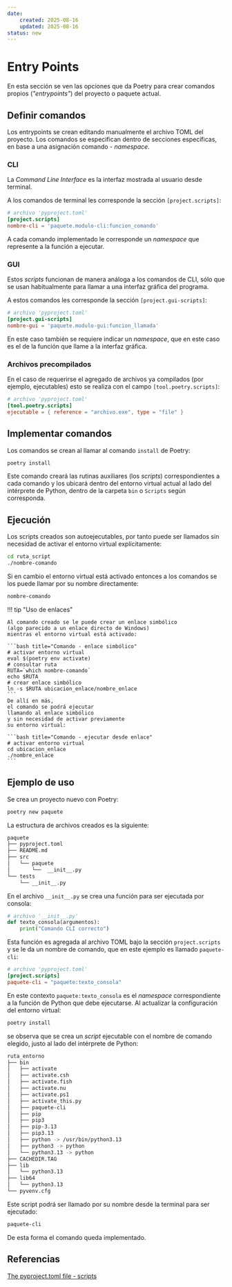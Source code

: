 ```yaml
---
date:
    created: 2025-08-16
    updated: 2025-08-16
status: new
---
```


# Entry Points


En esta sección se ven las opciones que da Poetry
para crear comandos propios (*"entrypoints"*)
del proyecto o paquete actual.

## Definir comandos


Los entrypoints se crean
editando manualmente 
el archivo TOML del proyecto.
Los comandos se especifican
dentro de secciones específicas,
en base a una asignación comando - *namespace*. 


### CLI

La *Command Line Interface* es 
la interfaz mostrada al usuario desde terminal.

A los comandos de terminal
les corresponde la sección `[project.scripts]`:

``` toml title="Entrypoints - CLI"
# archivo 'pyproject.toml'
[project.scripts]
nombre-cli = 'paquete.modulo-cli:funcion_comando'
```

A cada comando implementado le corresponde un *namespace*
que represente a la función a ejecutar.


### GUI


Estos *scripts* funcionan de manera análoga
a los comandos de CLI,
sólo que se usan habitualmente
para llamar a una interfaz gráfica del programa.

A estos comandos les corresponde la sección `[project.gui-scripts]`:

``` toml title="Entrypoints - GUI"
# archivo 'pyproject.toml'
[project.gui-scripts]
nombre-gui = 'paquete.modulo-gui:funcion_llamada'
```

En este caso también se requiere indicar un *namespace*,
que en este caso es 
el de la función que llame a la interfaz gráfica.


### Archivos precompilados

En el caso de requerirse el agregado
de archivos ya compilados
(por ejemplo, ejecutables)
esto se realiza con el campo
`[tool.poetry.scripts]`:

``` toml title="Entrypoints - Ejecutables"
# archivo 'pyproject.toml'
[tool.poetry.scripts]
ejecutable = { reference = "archivo.exe", type = "file" }
```

## Implementar comandos

Los comandos se crean
al llamar al comando `install` de Poetry:


```bash title="Entrypoints - Actualizar proyecto"
poetry install
```

Este comando creará las rutinas auxiliares
(los *scripts*) correspondientes a cada comando
y los ubicará dentro del entorno virtual actual
al lado del intérprete de Python,
dentro de la carpeta `bin` o `Scripts` según corresponda.

## Ejecución


Los scripts creados son autoejecutables,
por tanto puede ser llamados
sin necesidad de activar el entorno virtual
explícitamente:

```bash title="Comando - entorno desactivado"
cd ruta_script
./nombre-comando
```

Si en cambio el entorno virtual está activado
entonces a los comandos se los puede llamar por su nombre
directamente:

```bash title="Comando - entorno activado"
nombre-comando
```


<!-- 
!!! info "Autoejecución"

    El script creado es autoejecutable,
    por tanto puede ser llamado
    sin necesidad de activar su entorno virtual
    explícitamente:

    ```bash title="Comando - entorno desactivado"
    cd ruta_script
    ./nombre-comando
    ```
-->

!!! tip "Uso de enlaces"

    Al comando creado se le puede crear un enlace simbólico
    (algo parecido a un enlace directo de Windows)
    mientras el entorno virtual está activado:

    ```bash title="Comando - enlace simbólico"
    # activar entorno virtual
    eval $(poetry env activate)
    # consultar ruta
    RUTA=`which nombre-comando`
    echo $RUTA
    # crear enlace simbólico
    ln -s $RUTA ubicacion_enlace/nombre_enlace
    ```
    De allí en más,
    el comando se podrá ejecutar
    llamando al enlace simbólico
    y sin necesidad de activar previamente
    su entorno virtual:

    ```bash title="Comando - ejecutar desde enlace"
    # activar entorno virtual
    cd ubicacion_enlace
    ./nombre_enlace
    ```


## Ejemplo de uso

Se crea un proyecto nuevo con Poetry:

``` bash title="Comando - nuevo proyecto"
poetry new paquete
```

La estructura de archivos creados es la siguiente:

``` bash title="Comando - arbol del proyecto"
paquete
├── pyproject.toml
├── README.md
├── src
│   └── paquete
│       └──  __init__.py
└── tests
    └── __init__.py
```

En el archivo `__init__.py`
se crea una función
para ser ejecutada por consola:

```py title="Comando - crear función"
# archivo '__init__.py'
def texto_consola(argumentos):
    print("Comando CLI correcto")
```

Esta función es agregada al archivo TOML
bajo la sección `project.scripts`
y se le da un nombre de comando,
que en este ejemplo 
es llamado `paquete-cli`:

``` toml title="Comando - configurar archivo TOML"
# archivo 'pyproject.toml'
[project.scripts]
paquete-cli = "paquete:texto_consola"
```

En este contexto `paquete:texto_consola` es el *namespace*
correspondiente a la función de Python
que debe ejecutarse.
Al actualizar la configuración
del entorno virtual:


```bash title="Comando - Actualizar proyecto"
poetry install
```

se observa que se crea un *script* ejecutable
con el nombre de comando elegido,
justo al lado del intérprete de Python:

```bash hl_lines="9" title="Comando - árbol del entorno virtual"
ruta_entorno
├── bin
│   ├── activate
│   ├── activate.csh
│   ├── activate.fish
│   ├── activate.nu
│   ├── activate.ps1
│   ├── activate_this.py
│   ├── paquete-cli
│   ├── pip
│   ├── pip3
│   ├── pip-3.13
│   ├── pip3.13
│   ├── python -> /usr/bin/python3.13
│   ├── python3 -> python
│   └── python3.13 -> python
├── CACHEDIR.TAG
├── lib
│   └── python3.13
├── lib64
│   └── python3.13
└── pyvenv.cfg
```

Este script podrá ser llamado por su nombre
desde la terminal
para ser ejecutado:

```bash title="Comando - llamar"
paquete-cli
```

De esta forma el comando queda implementado.


## Referencias

[The pyproject.toml file - scripts](https://python-poetry.org/docs/pyproject/#scripts-1)


